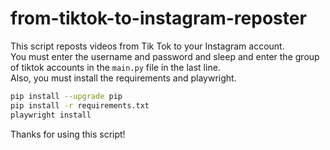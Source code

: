 # from-tiktok-to-instagram-reposter
This script reposts videos from Tik Tok to your Instagram account.<br> 
You must enter the username and password and sleep and enter the group of tiktok accounts in the `main.py` file in the last line.<br>
Also, you must install the requirements and playwright.<br>
```sh
pip install --upgrade pip
pip install -r requirements.txt
playwright install
```

Thanks for using this script!
